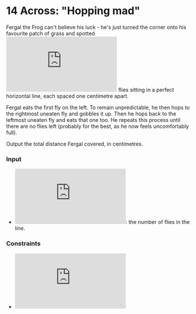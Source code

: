 # 14 Across: "Hopping mad"

Fergal the Frog can't believe his luck - he's just turned the corner onto his favourite patch of grass and spotted ![\inline N](http://latex.codecogs.com/svg.latex?%5Cinline%20N) flies sitting in a perfect horizontal line, each spaced one centimetre apart.

Fergal eats the first fly on the left. To remain unpredictable, he then hops to the rightmost uneaten fly and gobbles it up. Then he hops back to the leftmost uneaten fly and eats that one too. He repeats this process until there are no flies left (probably for the best, as he now feels uncomfortably full).

Output the total distance Fergal covered, in centimetres.

### Input

- ![\inline N](http://latex.codecogs.com/svg.latex?%5Cinline%20N): the number of flies in the line.

### Constraints

- ![\inline 2 \le N \le 10^{9}](http://latex.codecogs.com/svg.latex?%5Cinline%202%20%5Cle%20N%20%5Cle%2010%5E%7B9%7D)
